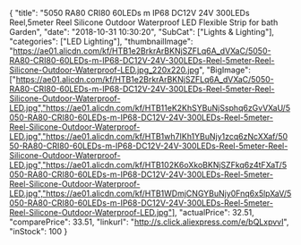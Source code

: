 {
	"title": "5050 RA80 CRI80 60LEDs m IP68 DC12V 24V 300LEDs Reel,5meter Reel Silicone Outdoor Waterproof LED Flexible Strip for bath Garden",
	"date": "2018-10-31 10:30:20",
	"SubCat": ["Lights & Lighting"],
	"categories": ["LED Lighting"],
	"thumbnailImage": "https://ae01.alicdn.com/kf/HTB1e2BrkrArBKNjSZFLq6A_dVXaC/5050-RA80-CRI80-60LEDs-m-IP68-DC12V-24V-300LEDs-Reel-5meter-Reel-Silicone-Outdoor-Waterproof-LED.jpg_220x220.jpg",
	"BigImage": ["https://ae01.alicdn.com/kf/HTB1e2BrkrArBKNjSZFLq6A_dVXaC/5050-RA80-CRI80-60LEDs-m-IP68-DC12V-24V-300LEDs-Reel-5meter-Reel-Silicone-Outdoor-Waterproof-LED.jpg","https://ae01.alicdn.com/kf/HTB11eK2KhSYBuNjSsphq6zGvVXaU/5050-RA80-CRI80-60LEDs-m-IP68-DC12V-24V-300LEDs-Reel-5meter-Reel-Silicone-Outdoor-Waterproof-LED.jpg","https://ae01.alicdn.com/kf/HTB1wh7IKh1YBuNjy1zcq6zNcXXaf/5050-RA80-CRI80-60LEDs-m-IP68-DC12V-24V-300LEDs-Reel-5meter-Reel-Silicone-Outdoor-Waterproof-LED.jpg","https://ae01.alicdn.com/kf/HTB102K6oXkoBKNjSZFkq6z4tFXaT/5050-RA80-CRI80-60LEDs-m-IP68-DC12V-24V-300LEDs-Reel-5meter-Reel-Silicone-Outdoor-Waterproof-LED.jpg","https://ae01.alicdn.com/kf/HTB1WDmjCNGYBuNjy0Fnq6x5lpXaV/5050-RA80-CRI80-60LEDs-m-IP68-DC12V-24V-300LEDs-Reel-5meter-Reel-Silicone-Outdoor-Waterproof-LED.jpg"],
	"actualPrice": 32.51,
	"comparePrice": 33.51,
	"linkurl": "http://s.click.aliexpress.com/e/bQLxpvvI",
	"inStock": 100
}
